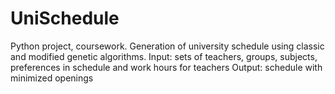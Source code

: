 # UniSchedule
Python project, coursework. Generation of university schedule using classic and modified genetic algorithms.
Input: sets of teachers, groups, subjects, preferences in schedule and work hours for teachers
Output: schedule with minimized openings
